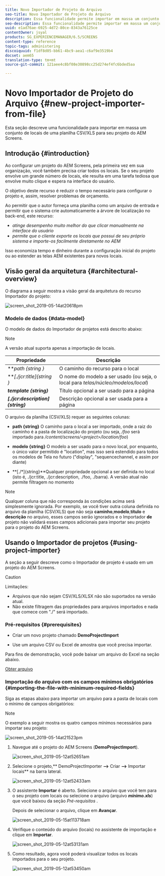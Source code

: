 ```yaml
---
title: Novo Importador de Projeto do Arquivo
seo-title: Novo Importador de Projeto do Arquivo
description: Essa funcionalidade permite importar em massa um conjunto de locais de uma planilha CSV/XLS para o projeto do AEM Screens.
seo-description: Essa funcionalidade permite importar em massa um conjunto de locais de uma planilha CSV/XLS para o projeto do AEM Screens.
uuid: e1ad76ae-6925-4d72-80ce-8343a76125ce
contentOwner: jsyal
products: SG_EXPERIENCEMANAGER/6.5/SCREENS
content-type: reference
topic-tags: administering
discoiquuid: f1df8d05-bb61-4bc9-aea1-c6af9e3519b4
docset: aem65
translation-type: tm+mt
source-git-commit: 121aee4c8bf08e30898cc25d274ef4fc6bded5aa

---
```



# Novo Importador de Projeto do Arquivo {#new-project-importer-from-file}

Esta seção descreve uma funcionalidade para importar em massa um conjunto de locais de uma planilha CSV/XLS para seu projeto do AEM Screens.

## Introdução {#introduction}

Ao configurar um projeto do AEM Screens, pela primeira vez em sua organização, você também precisa criar todos os locais. Se o seu projeto envolve um grande número de locais, ele resulta em uma tarefa tediosa que envolve muito clique e espera na interface do usuário.

O objetivo deste recurso é reduzir o tempo necessário para configurar o projeto e, assim, resolver problemas de orçamento.

Ao permitir que o autor forneça uma planilha como um arquivo de entrada e permitir que o sistema crie automaticamente a árvore de localização no back-end, este recurso:

* *atinge desempenho muito melhor do que clicar manualmente na interface do usuário*
* *permite que o cliente exporte os locais que possui de seu próprio sistema e importe-os facilmente diretamente no AEM*

Isso economiza tempo e dinheiro durante a configuração inicial do projeto ou ao estender as telas AEM existentes para novos locais.

## Visão geral da arquitetura {#architectural-overview}

O diagrama a seguir mostra a visão geral da arquitetura do recurso Importador do projeto:

![screen_shot_2019-05-14at20618pm](assets/screen_shot_2019-05-14at20618pm.png)

### Modelo de dados {#data-model}

O modelo de dados do Importador de projetos está descrito abaixo:

>[!NOTE]
>
>A versão atual suporta apenas a importação de locais.

| **Propriedade** | **Descrição** |
|---|---|
| ***path {string *}** | O caminho do recurso para o local |
| ***[./jcr:title]{string *}** | O nome do modelo a ser usado (ou seja, o local para *telas/núcleo/modelos/local*) |
| ***template {string}*** | Título opcional a ser usado para a página |
| ***[./jcr:description]{string}*** | Descrição opcional a ser usada para a página |

O arquivo da planilha (CSV/XLS) requer as seguintes colunas:

* **path {string}** O caminho para o local a ser importado, onde a raiz do caminho é a pasta de localização do projeto (ou seja, */foo* será importado para */content/screens/&lt;project>/location/foo*)

* **modelo {string}** O modelo a ser usado para o novo local, por enquanto, o único valor permitido é &quot;location&quot;, mas isso será estendido para todos os modelos de Tela no futuro (&quot;display&quot;, &quot;sequencechannel, e assim por diante)
* **[./*]{string}**Qualquer propriedade opcional a ser definida no local (isto é, ./jcr:title, ./jcr:description, ./foo, ./barra). A versão atual não permite filtragem no momento

>[!NOTE]
>
>Qualquer coluna que não corresponda às condições acima será simplesmente ignorada. Por exemplo, se você tiver outra coluna definida no arquivo da planilha (CSV/XLS) que não seja **caminho**,**modelo**,**título** e **descrição** no arquivo, esses campos serão ignorados e o Importador **de** projeto não validará esses campos adicionais para importar seu projeto para o projeto do AEM Screens.

## Usando o Importador de projetos {#using-project-importer}

A seção a seguir descreve como o Importador de projeto é usado em um projeto do AEM Screens.

>[!CAUTION]
>
>Limitações:
>
>* Arquivos que não sejam CSV/XLS/XLSX não são suportados na versão atual.
>* Não existe filtragem das propriedades para arquivos importados e nada que comece com &quot;./&quot; será importado.
>



### Pré-requisitos {#prerequisites}

* Criar um novo projeto chamado **DemoProjectImport**

* Use um arquivo CSV ou Excel de amostra que você precisa importar.

Para fins de demonstração, você pode baixar um arquivo do Excel na seção abaixo.

[Obter arquivo](assets/minimal-file.xls)

### Importação do arquivo com os campos mínimos obrigatórios {#importing-the-file-with-minimum-required-fields}

Siga as etapas abaixo para importar um arquivo para a pasta de locais com o mínimo de campos obrigatórios:

>[!NOTE]
>
>O exemplo a seguir mostra os quatro campos mínimos necessários para importar seu projeto:

![screen_shot_2019-05-14at21523pm](assets/screen_shot_2019-05-14at21523pm.png)

1. Navegue até o projeto do AEM Screens (**DemoProjectImport**).

   ![screen_shot_2019-05-12at52651am](assets/screen_shot_2019-05-12at52651am.png)

1. Selecione o projeto,** DemoProjectImporter **—>** Criar **—>** Importar locais** na barra lateral.

   ![screen_shot_2019-05-12at52433am](assets/screen_shot_2019-05-12at52433am.png)

1. O assistente **Importar** é aberto. Selecione o arquivo que você tem para o seu projeto com locais ou selecione o arquivo (arquivo ***mínimo.xls***) que você baixou da seção *Pré-requisitos* .

   Depois de selecionar o arquivo, clique em **Avançar**.

   ![screen_shot_2019-05-15at113718am](assets/screen_shot_2019-05-15at113718am.png)

1. Verifique o conteúdo do arquivo (locais) no assistente de importação e clique em **Importar**.

   ![screen_shot_2019-05-12at53131am](assets/screen_shot_2019-05-12at53131am.png)

1. Como resultado, agora você poderá visualizar todos os locais importados para o seu projeto.

   ![screen_shot_2019-05-12at53450am](assets/screen_shot_2019-05-12at53450am.png)

